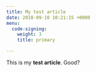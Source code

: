 ```yaml
---
title: My test article
date: 2018-09-10 10:21:15 +0000
menu:
  code-signing:
    weight: 3
    title: primary

---
```

This is my **test article**. Good?